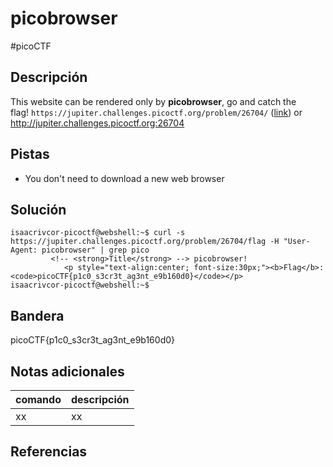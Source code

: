 # picobrowser
#picoCTF 
## Descripción
This website can be rendered only by **picobrowser**, go and catch the flag! `https://jupiter.challenges.picoctf.org/problem/26704/` ([link](https://jupiter.challenges.picoctf.org/problem/26704/)) or http://jupiter.challenges.picoctf.org:26704

## Pistas 
+ You don't need to download a new web browser

## Solución
```shell
isaacrivcor-picoctf@webshell:~$ curl -s https://jupiter.challenges.picoctf.org/problem/26704/flag -H "User-Agent: picobrowser" | grep pico
         <!-- <strong>Title</strong> --> picobrowser!
            <p style="text-align:center; font-size:30px;"><b>Flag</b>: <code>picoCTF{p1c0_s3cr3t_ag3nt_e9b160d0}</code></p>
isaacrivcor-picoctf@webshell:~$ 
```
## Bandera
picoCTF{p1c0_s3cr3t_ag3nt_e9b160d0}

## Notas adicionales
| comando | descripción |
|------------|---------------|
| xx | xx |

## Referencias
